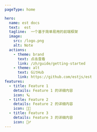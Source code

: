 ```yaml
---
pageType: home

hero:
  name: est docs
  text:  est
  tagline:  一个基于简单易用的前端框架
  image:
    src: /logo.png
    alt: Note
  actions:
    - theme: brand
      text: 点击查看
      link: /zh/guide/getting-started
    - theme: alt
      text: GitHub
      link: https://github.com/estjs/est
features:
  - title: Feature 1
    details: Feature 1 的详细内容
    icon: 🪐
  - title: Feature 2
    details: Feature 2 的详细内容
    icon: 🧑🏻
  - title: Feature 3
    details: Feature 3 的详细内容
    icon: 🏃‍♂️
---
```

